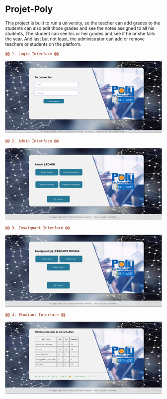 # Projet-Poly
This project is built to run a university, so the teacher can add grades to the students can also edit those grades and see the notes assigned to all his students,
The student can see his or her grades and see if he or she fails the year,
And last but not least, the administrator can add or remove teachers or students on the platform.

```diff
@@ 1. Login Interface @@
```
![Login Interface](https://raw.githubusercontent.com/Achraf-Ben-Cheikh-Ladhari/Projet-Poly/main/image/poly.png)


```diff
@@ 2. Admin Interface @@
```
![Admin Interface](https://raw.githubusercontent.com/Achraf-Ben-Cheikh-Ladhari/Projet-Poly/main/image/polyadmin.png)


```diff
@@ 3. Enseignant Interface @@
```
![Enseignant Interface](https://github.com/Achraf-Ben-Cheikh-Ladhari/Projet-Poly/blob/main/image/polyens.png)


```diff
@@ 4. Etudiant Interface @@
```
![Etudiant Interface](https://github.com/Achraf-Ben-Cheikh-Ladhari/Projet-Poly/blob/main/image/polyetudiant.png)
                
